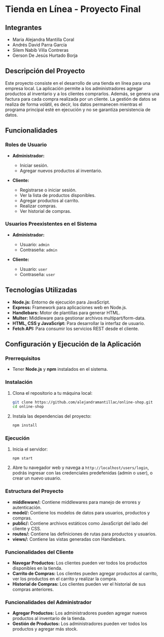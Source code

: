 # Tienda en Línea - Proyecto Final

## Integrantes
* Maria Alejandra Mantilla Coral
* Andrés David Parra García
* Silem Nabib Villa Contreras
* Gerson De Jesús Hurtado Borja

## Descripción del Proyecto

Este proyecto consiste en el desarrollo de una tienda en línea para una empresa local. La aplicación permite a los administradores agregar productos al inventario y a los clientes comprarlos. Además, se genera una factura para cada compra realizada por un cliente. La gestión de datos se realiza de forma volátil, es decir, los datos permanecen mientras el programa principal esté en ejecución y no se garantiza persistencia de datos.

## Funcionalidades

### Roles de Usuario

- **Administrador:**
  - Iniciar sesión.
  - Agregar nuevos productos al inventario.

- **Cliente:**
  - Registrarse o iniciar sesión.
  - Ver la lista de productos disponibles.
  - Agregar productos al carrito.
  - Realizar compras.
  - Ver historial de compras.

### Usuarios Preexistentes en el Sistema

- **Administrador:** 
  - Usuario: `admin`
  - Contraseña: `admin`

- **Cliente:** 
  - Usuario: `user`
  - Contraseña: `user`

## Tecnologías Utilizadas

- **Node.js:** Entorno de ejecución para JavaScript.
- **Express:** Framework para aplicaciones web en Node.js.
- **Handlebars:** Motor de plantillas para generar HTML.
- **Multer:** Middleware para gestionar archivos multipart/form-data.
- **HTML, CSS y JavaScript:** Para desarrollar la interfaz de usuario.
- **Fetch API:** Para consumir los servicios REST desde el cliente.

## Configuración y Ejecución de la Aplicación

### Prerrequisitos

- Tener **Node.js** y **npm** instalados en el sistema.

### Instalación

1. Clona el repositorio a tu máquina local:

    ```bash
    git clone https://github.com/alejandramantillac/online-shop.git
    cd online-shop
    ```

2. Instala las dependencias del proyecto:

    ```bash
    npm install
    ```

### Ejecución

1. Inicia el servidor:

    ```bash
    npm start
    ```

2. Abre tu navegador web y navega a `http://localhost/users/login`, podrás ingresar con las credenciales predefenidas (admin o user), o crear un nuevo usuario.

### Estructura del Proyecto

- **middleware/:** Contiene middlewares para manejo de errores y autenticación.
- **model/:** Contiene los modelos de datos para usuarios, productos y compras.
- **public/:** Contiene archivos estáticos como JavaScript del lado del cliente y CSS.
- **routes/:** Contiene las definiciones de rutas para productos y usuarios.
- **views/:** Contiene las vistas generadas con Handlebars.

### Funcionalidades del Cliente

- **Navegar Productos:** Los clientes pueden ver todos los productos disponibles en la tienda.
- **Carrito de Compras:** Los clientes pueden agregar productos al carrito, ver los productos en el carrito y realizar la compra.
- **Historial de Compras:** Los clientes pueden ver el historial de sus compras anteriores.

### Funcionalidades del Administrador

- **Agregar Productos:** Los administradores pueden agregar nuevos productos al inventario de la tienda.
- **Gestión de Productos:** Los administradores pueden ver todos los productos y agregar más stock.

